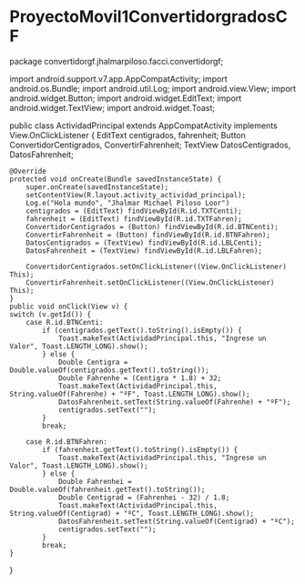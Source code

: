# ProyectoMovil1ConvertidorgradosCF
package convertidorgf.jhalmarpiloso.facci.convertidorgf;

import android.support.v7.app.AppCompatActivity;
import android.os.Bundle;
import android.util.Log;
import android.view.View;
import android.widget.Button;
import android.widget.EditText;
import android.widget.TextView;
import android.widget.Toast;

public class ActividadPrincipal extends AppCompatActivity implements View.OnClickListener {
    EditText centigrados, fahrenheit;
    Button ConvertidorCentigrados, ConvertirFahrenheit;
    TextView DatosCentigrados, DatosFahrenheit;


    @Override
    protected void onCreate(Bundle savedInstanceState) {
        super.onCreate(savedInstanceState);
        setContentView(R.layout.activity_actividad_principal);
        Log.e("Hola mundo", "Jhalmar Michael Piloso Loor")
        centigrados = (EditText) findViewById(R.id.TXTCenti);
        fahrenheit = (EditText) findViewById(R.id.TXTFahren);
        ConvertidorCentigrados = (Button) findViewById(R.id.BTNCenti);
        ConvertirFahrenheit = (Button) findViewById(R.id.BTNFahren);
        DatosCentigrados = (TextView) findViewById(R.id.LBLCenti);
        DatosFahrenheit = (TextView) findViewById(R.id.LBLFahren);

        ConvertidorCentigrados.setOnClickListener((View.OnClickListener) This);
        ConvertirFahrenheit.setOnClickListener((View.OnClickListener) This);
    }
    public void onClick(View v) {
    switch (v.getId()) {
        case R.id.BTNCenti:
            if (centigrados.getText().toString().isEmpty()) {
                Toast.makeText(ActividadPrincipal.this, "Ingrese un Valor", Toast.LENGTH_LONG).show();
            } else {
                Double Centigra = Double.valueOf(centigrados.getText().toString());
                Double Fahrenhe = (Centigra * 1.8) + 32;
                Toast.makeText(ActividadPrincipal.this, String.valueOf(Fahrenhe) + "ºF", Toast.LENGTH_LONG).show();
                DatosFahrenheit.setText(String.valueOf(Fahrenhe) + "ºF");
                centigrados.setText("");
            }
            break;

        case R.id.BTNFahren:
            if (fahrenheit.getText().toString().isEmpty()) {
                Toast.makeText(ActividadPrincipal.this, "Ingrese un Valor", Toast.LENGTH_LONG).show();
            } else {
                Double Fahrenhei = Double.valueOf(fahrenheit.getText().toString());
                Double Centigrad = (Fahrenhei - 32) / 1.8;
                Toast.makeText(ActividadPrincipal.this, String.valueOf(Centigrad) + "ºC", Toast.LENGTH_LONG).show();
                DatosFahrenheit.setText(String.valueOf(Centigrad) + "ºC");
                centigrados.setText("");
            }
            break;
    }
}

